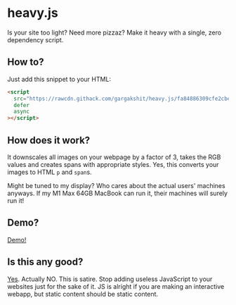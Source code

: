 # heavy.js

Is your site too light? Need more pizzaz?
Make it heavy with a single, zero dependency script.

## How to?

Just add this snippet to your HTML:

```html
<script
  src="https://rawcdn.githack.com/gargakshit/heavy.js/fa84886309cfe2cbe603872e9e68f5ccfb371c46/heavy.js"
  defer
  async
></script>
```

## How does it work?

It downscales all images on your webpage by a factor of 3, takes the RGB values
and creates spans with appropriate styles. Yes, this converts your images to
HTML `p` and `span`s.

Might be tuned to my display? Who cares about the actual users' machines
anyways. If my M1 Max 64GB MacBook can run it, their machines will surely run
it!

## Demo?

[Demo!](https://gargakshit.github.io/heavy.js/demo.html)

## Is this any good?

[Yes](https://news.ycombinator.com/item?id=3067434). Actually NO. This is
satire. Stop adding useless JavaScript to your websites just for the sake of it.
JS is alright if you are making an interactive webapp, but static content
should be static content.
